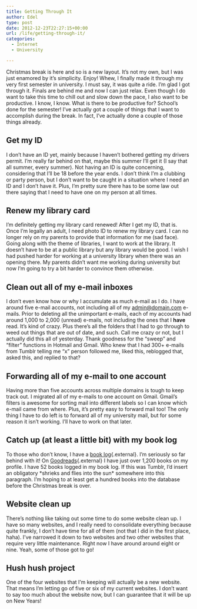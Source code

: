 ```yaml
---
title: Getting Through It
author: Edel
type: post
date: 2012-12-23T22:27:15+00:00
url: /life/getting-through-it/
categories:
  - Internet
  - University

---
```

Christmas break is here and so is a new layout. It&#8217;s not my own, but I was just enamored by it&#8217;s simplicity. Enjoy! Whew, I finally made it through my very first semester in university. I must say, it was quite a ride. I&#8217;m glad I got through it. Finals are behind me and now I can just relax. Even though I do want to take this time to chill out and slow down the pace, I also want to be productive. I know, I know. What is there to be productive for? School&#8217;s done for the semester! I&#8217;ve actually got a couple of things that I want to accomplish during the break. In fact, I&#8217;ve actually done a couple of those things already.

## Get my ID

I don&#8217;t have an ID yet, mainly because I haven&#8217;t bothered getting my drivers permit. I&#8217;m really far behind on that, maybe this summer I&#8217;ll get it (I say that all summer, every summer). Not having an ID is quite concerning, considering that I&#8217;ll be 18 before the year ends. I don&#8217;t think I&#8217;m a clubbing or party person, but I don&#8217;t want to be caught in a situation where I need an ID and I don&#8217;t have it. Plus, I&#8217;m pretty sure there has to be some law out there saying that I need to have one on my person at all times.

## Renew my library card

I&#8217;m definitely getting my library card renewed! After I get my ID, that is. Once I&#8217;m legally an adult, I need photo ID to renew my library card. I can no longer rely on my parents to provide that information for me (sad face). Going along with the theme of libraries, I want to work at the library. It doesn&#8217;t have to be at a public library but any library would be good. I wish I had pushed harder for working at a university library when there was an opening there. My parents didn&#8217;t want me working during university but now I&#8217;m going to try a bit harder to convince them otherwise.

## Clean out all of my e-mail inboxes

I don&#8217;t even know how or why I accumulate as much e-mail as I do. I have around five e-mail accounts, not including all of my admin@domain.com e-mails. Prior to deleting all the unimportant e-mails, each of my accounts had around 1,000 to 2,000 (unread) e-mails, not including the ones that I **have** read. It&#8217;s kind of crazy. Plus there&#8217;s all the folders that I had to go through to weed out things that are out of date, and such. Call me crazy or not, but I actually did this all of yesterday. Thank goodness for the &#8220;sweep&#8221; and &#8220;filter&#8221; functions in Hotmail and Gmail. Who knew that I had 300+ e-mails from Tumblr telling me &#8220;x&#8221; person followed me, liked this, reblogged that, asked this, and replied to that?

## Forwarding all of my e-mail to one account

Having more than five accounts across multiple domains is tough to keep track out. I migrated all of my e-mails to one account on Gmail. Gmail&#8217;s filters is awesome for sorting mail into different labels so I can know which e-mail came from where. Plus, it&#8217;s pretty easy to forward mail too! The only thing I have to do left is to forward all of my university mail, but for some reason it isn&#8217;t working. I&#8217;ll have to work on that later.

## Catch up (at least a little bit) with my book log

To those who don&#8217;t know, I have a [book log][1]{.external}. I&#8217;m seriously so far behind with it! On [Goodreads][2]{.external} I have just over 1,200 books on my profile. I have 52 books logged in my book log. If this was Tumblr, I&#8217;d insert an obligatory \*shrieks and flies into the sun\* somewhere into this paragraph. I&#8217;m hoping to at least get a hundred books into the database before the Christmas break is over.

## Website clean up

There&#8217;s nothing like taking out some time to do some website clean up. I have so many websites, and I really need to consolidate everything because quite frankly, I don&#8217;t have time for all of them (not that I did in the first place, haha). I&#8217;ve narrowed it down to two websites and two other websites that require very little maintenance. Right now I have around around eight or nine. Yeah, some of those got to go!

## Hush hush project

One of the four websites that I&#8217;m keeping will actually be a new website. That means I&#8217;m letting go of five or six of my current websites. I don&#8217;t want to say too much about the website now, but I can guarantee that it will be up on New Years!

<ol class="footnote">
</ol>

 [1]: http://room304.brokenphrases.info
 [2]: http://goodreads.com